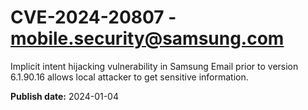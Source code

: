 # CVE-2024-20807 - mobile.security@samsung.com

Implicit intent hijacking vulnerability in Samsung Email prior to version 6.1.90.16 allows local attacker to get sensitive information.

**Publish date:** 2024-01-04
